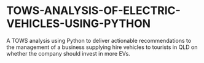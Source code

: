 # TOWS-ANALYSIS-OF-ELECTRIC-VEHICLES-USING-PYTHON
A TOWS analysis using Python to deliver actionable recommendations to the management of a business supplying hire vehicles to tourists in QLD on whether the company should invest in more EVs.
